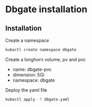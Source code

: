 # Dbgate installation

## Installation

Create a namespace

```bash
kubectl create namespace dbgate
```

Create a longhorn volume, pv and pvc

- name: dbgate-pvc
- dimension: 5Gi
- namespace: dbgate

Deploy the yaml file

```bash
kubectl apply -f dbgate.yaml
```
